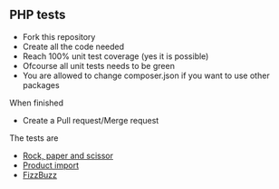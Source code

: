 PHP tests
-----------------------------------

* Fork this repository
* Create all the code needed
* Reach 100% unit test coverage (yes it is possible)
* Ofcourse all unit tests needs to be green
* You are allowed to change composer.json if you want to use other packages
 
When finished

* Create a Pull request/Merge request

The tests are 

* [Rock, paper and scissor](src/RPS)
* [Product import](src/Import)
* [FizzBuzz](src/FizzBuzz)
